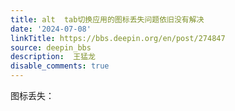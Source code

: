 ```yaml
---
title: alt  tab切换应用的图标丢失问题依旧没有解决
date: '2024-07-08'
linkTitle: https://bbs.deepin.org/en/post/274847
source: deepin_bbs
description:  王猛龙 
disable_comments: true
---
```

图标丢失：
